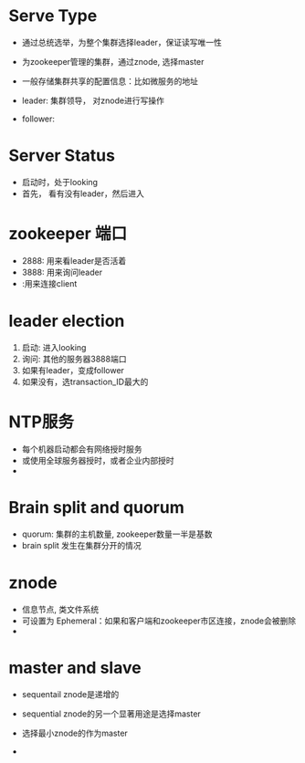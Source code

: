 # Serve Type
- 通过总统选举，为整个集群选择leader，保证读写唯一性
- 为zookeeper管理的集群，通过znode, 选择master
- 一般存储集群共享的配置信息：比如微服务的地址

- leader: 集群领导， 对znode进行写操作
- follower: 


# Server Status

- 启动时，处于looking
- 首先， 看有没有leader，然后进入


# zookeeper 端口
- 2888: 用来看leader是否活着
- 3888: 用来询问leader
- :用来连接client


# leader election
1. 启动: 进入looking
2. 询问: 其他的服务器3888端口
3. 如果有leader，变成follower
4. 如果没有，选transaction_ID最大的

# NTP服务
- 每个机器启动都会有网络授时服务
- 或使用全球服务器授时，或者企业内部授时
- 

# Brain split and quorum
- quorum: 集群的主机数量, zookeeper数量一半是基数
- brain split 发生在集群分开的情况

# znode
- 信息节点, 类文件系统
- 可设置为 Ephemeral：如果和客户端和zookeeper市区连接，znode会被删除
- 

# master and slave
- sequentail znode是递增的
- sequential znode的另一个显著用途是选择master
- 选择最小znode的作为master














- 
